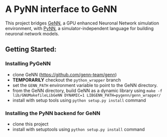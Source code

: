 # A PyNN interface to GeNN
This project bridges [GeNN](http://genn-team.github.io/genn/), a GPU enhanced Neuronal Network simulation environment, with [PyNN](https://pypi.org/project/PyNN/), a simulator-independent language for building neuronal network models.

## Getting Started:
### Installing PyGeNN
 - clone GeNN (https://github.com/genn-team/genn)
 - **TEMPORARILY** checkout the ``python_wrapper`` branch
 - set the ``GENN_PATH`` environment variable to point to the GeNN directory.
 - from the GeNN directory, build GeNN as a dynamic library using ``make -f lib/GNUMakefileLibGeNN DYNAMIC=1 LIBGENN_PATH=pygenn/genn_wrapper/``
 - install with setup tools using ``python setup.py install`` command
 
### Installing the PyNN backend for GeNN
 - clone this project
 - install with setuptools using ``python setup.py install`` command
